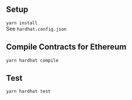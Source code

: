 ## Setup
`yarn install`  
See  `hardhat.config.json`  

## Compile Contracts for Ethereum

`yarn hardhat compile`  

## Test
`yarn hardhat test`  


